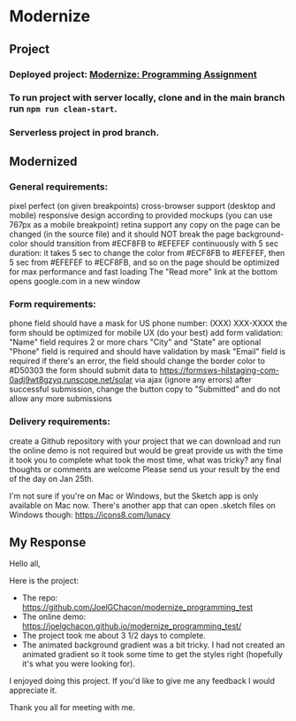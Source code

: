 # Modernize

## Project
### Deployed project: [Modernize: Programming Assignment](https://joelgchacon.github.io/modernize_programming_test/)
### To run project with server locally, clone and in the main branch run ``npm run clean-start``.
### Serverless project in prod branch.


## Modernized

### General requirements:

pixel perfect (on given breakpoints)
cross-browser support (desktop and mobile)
responsive design according to provided mockups (you can use 767px as a mobile breakpoint)
retina support
any copy on the page can be changed (in the source file) and it should NOT break the page
background-color should transition from #ECF8FB to #EFEFEF continuously with 5 sec duration: it takes 5 sec to change the color from #ECF8FB to #EFEFEF, then 5 sec from #EFEFEF to #ECF8FB, and so on
the page should be optimized for max performance and fast loading
The "Read more" link at the bottom opens google.com in a new window

### Form requirements:
phone field should have a mask for US phone number: (XXX) XXX-XXXX
the form should be optimized for mobile UX (do your best)
add form validation:
"Name" field requires 2 or more chars
"City" and "State" are optional
"Phone" field is required and should have validation by mask
"Email" field is required
if there's an error, the field should change the border color to #D50303
the form should submit data to https://formsws-hilstaging-com-0adj9wt8gzyq.runscope.net/solar via ajax (ignore any errors)
after successful submission, change the button copy to "Submitted" and do not allow any more submissions

### Delivery requirements:
create a Github repository with your project that we can download and run
the online demo is not required but would be great
provide us with the time it took you to complete
what took the most time, what was tricky?
any final thoughts or comments are welcome
Please send us your result by the end of the day on Jan 25th.

I'm not sure if you're on Mac or Windows, but the Sketch app is only available on Mac now.
There's another app that can open .sketch files on Windows though:
https://icons8.com/lunacy

## My Response

Hello all,

Here is the project:
 - The repo: https://github.com/JoelGChacon/modernize_programming_test 
 - The online demo: https://joelgchacon.github.io/modernize_programming_test/
 - The project took me about 3 1/2 days to complete.
 - The animated background gradient was a bit tricky. I had not created an animated gradient so it took some time to get the styles right (hopefully it's what you were looking for).
 
I enjoyed doing this project.
If you'd like to give me any feedback I would appreciate it.

Thank you all for meeting with me.